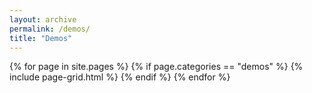 ```yaml
---
layout: archive
permalink: /demos/
title: "Demos"
---
```


<div class="tiles">
{% for page in site.pages  %}
	{% if page.categories == "demos" %}
	   {% include page-grid.html %}
	{% endif %} 
{% endfor %}
</div>
